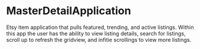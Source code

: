 # MasterDetailApplication
Etsy item application that pulls featured, trending, and active listings.
Within this app the user has the ability to view listing details, search for listings, scroll up to refresh the gridview, and infitie scrollings to view more listings.
